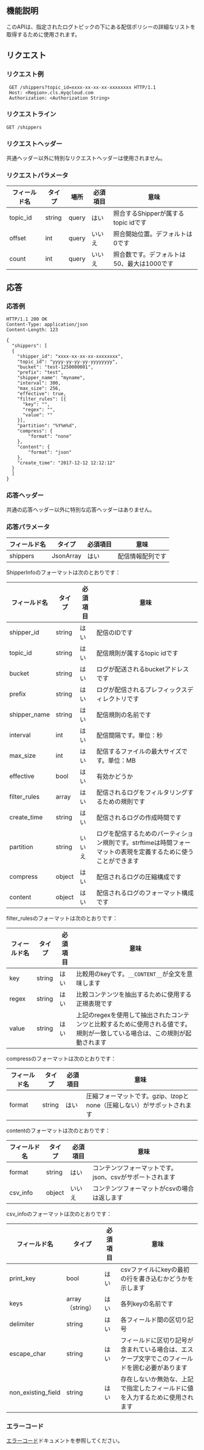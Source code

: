 ## 機能説明

このAPIは、指定されたログトピックの下にある配信ポリシーの詳細なリストを取得するために使用されます。

## リクエスト

### リクエスト例

```shell
 GET /shippers?topic_id=xxxx-xx-xx-xx-xxxxxxxx HTTP/1.1
 Host: <Region>.cls.myqcloud.com
 Authorization: <Authorization String>
```

### リクエストライン 

```shell
GET /shippers
```

### リクエストヘッダー

共通ヘッダー以外に特別なリクエストヘッダーは使用されません。

### リクエストパラメータ

| フィールド名   | タイプ   | 場所  | 必須項目 | 意味                          |
| -------- | ------ | ----- | -------- | ----------------------------- |
| topic_id | string | query | はい       | 照合するShipperが属するtopic idです |
| offset   | int    | query | いいえ       | 照合開始位置。デフォルトは0です         |
| count    | int    | query | いいえ       | 照合数です。デフォルトは50、最大は1000です  |

## 応答

### 応答例

```
HTTP/1.1 200 OK
Content-Type: application/json
Content-Length: 123

{
  "shippers": [
  {
    "shipper_id": "xxxx-xx-xx-xx-xxxxxxxx",
    "topic_id": "yyyy-yy-yy-yy-yyyyyyyy",
    "bucket": "test-1250000001",
    "prefix": "test",
    "shipper_name": "myname",
    "interval": 300,
    "max_size": 256,
    "effective": true,
    "filter_rules": [{
      "key": "",
      "regex": "",
      "value": ""
    }],
    "partition": "%Y%m%d",
    "compress": {
        "format": "none"
    },
    "content": {
        "format": "json"
    },
    "create_time": "2017-12-12 12:12:12"
  }
  ]
}
```

### 応答ヘッダー

共通の応答ヘッダー以外に特別な応答ヘッダーはありません。

### 応答パラメータ

| フィールド名   | タイプ      | 必須項目 | 意味         |
| -------- | --------- | -------- | ------------ |
| shippers | JsonArray | はい       | 配信情報配列です |

ShipperInfoのフォーマットは次のとおりです： 

| フィールド名       | タイプ   | 必須項目 | 意味                                               |
| ------------ | ------ | -------- | -------------------------------------------------- |
| shipper_id   | string | はい       | 配信のIDです                                          |
| topic_id     | string | はい       | 配信規則が属するtopic idです                            |
| bucket       | string | はい       | ログが配送されるbucketアドレスです                                 |
| prefix       | string | はい       | ログが配信されるプレフィックスディレクトリです                                     |
| shipper_name | string | はい       | 配信規則の名前です                                     |
| interval     | int    | はい       | 配信間隔です。単位：秒                            |
| max_size     | int    | はい       | 配信するファイルの最大サイズです。単位：MB                        |
| effective    | bool   | はい       | 有効かどうか                                           |
| filter_rules | array  | はい       | 配信されるログをフィルタリングするための規則です                                 |
| create_time  | string | はい       | 配信されるログの作成時間です                                 |
| partition    | string | いいえ       | ログを配信するためのパーティション規則です。strftimeは時間フォーマットの表現を定義するために使うことができます             |
| compress     | object | はい       | 配信されるログの圧縮構成です                                 |
| content      | object | はい       | 配信されるログのフォーマット構成です                             |

filter_rulesのフォーマットは次のとおりです：

| フィールド名        | タイプ       |必須項目 | 意味                                                  |
| ------ | ------ | -------- | ----------------------------------------------------- |
| key    | string | はい       | 比較用のkeyです。`__CONTENT__`が全文を意味します                |
| regex  | string |  はい       | 比較コンテンツを抽出するために使用する正規表現です                              |
| value  | string | はい       | 上記のregexを使用して抽出されたコンテンツと比較するために使用される値です。規則が一致している場合は、この規則が起動されます |

compressのフォーマットは次のとおりです：

| フィールド名        | タイプ       |必須項目 | 意味                                       |
| ------ | ------ | -------- | ------------------------------------------ |
| format | string | はい       | 圧縮フォーマットです。gzip、lzopとnone（圧縮しない）がサポットされます |

contentのフォーマットは次のとおりです：

| フィールド名        | タイプ       |必須項目 | 意味                        |
| -------- | ------ | -------- | --------------------------- |
| format   | string | はい       | コンテンツフォーマットです。json、csvがサポートされます |
| csv_info | object | いいえ       | コンテンツフォーマットがcsvの場合は返します       |

csv_infoのフォーマットは次のとおりです：

| フィールド名             | タイプ          | 必須項目 | 意味                                             |
| ------------------ | ------------- | -------- | ------------------------------------------------ |
| print_key          | bool          | はい       | csvファイルにkeyの最初の行を書き込むかどうかを示します                             |
| keys               | array（string） | はい       | 各列keyの名前です                                  |
| delimiter          | string        | はい       | 各フィールド間の区切り記号                                 |
| escape_char        | string        | はい       | フィールドに区切り記号が含まれている場合は、エスケープ文字でこのフィールドを囲む必要があります |
| non_existing_field | string        | はい       | 存在しないか無効な、上記で指定したフィールドに値を入力するために使用されます           |

### エラーコード

[エラーコード](https://cloud.tencent.com/document/product/614/12402)ドキュメントを参照してください。


